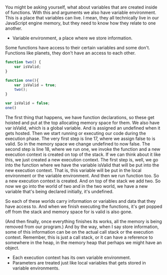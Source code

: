 You might be asking yourself, what about variables that are created inside of functions.
With this and arguments we also have variable environment. This is a place that variables can live. I mean, they all technically live in our JavaScript engine memory, but they need to know how they relate to one another.
- Variable environment, a place where we store information.

Some functions have access to their certain variables and some don't.
Functions like planets, they don't have an access to each other.

```js
function two() {
    var isValid;
}

function one(){
    var isValid = true;
    two();
}

var isValid = false;
one()
```

The first thing that happens, we have function declarations, so these get hoisted and put at the top allocating memory space for them.
We also have var isValid, which is a global variable. And is assigned an undefined when it gets hosted.
Then we start running or executing our code during the execution phase.
The very first step is line 17, where we assign false to is valid. So in the memory space we change undefined to now false.
The second step is line 18, where we run one, we invoke the function and a new execution context is created on top of the stack.
If we can think about it like this, we just created a new execution context.
The first step is, well, we go into the function where we have the variable isValid that will be put into the new execution context.
That is, this variable will be put in the local environment or the variable environment.
And then we run function too. So a new execution context is created. And on top of the stack we add two.
So now we go into the world of two and in the two world, we have a new variable that's being declared initially, it's undefined.

So each of these worlds carry information or variables and data that they have access to.
And when we finish executing the functions, it's get popped off from the stack and memory space for is valid is also gone.

(And then finally, once everything finishes its works, all the memory is being removed from our program.)
And by the way, when I say store information, some of this information can be on the actual call stack
or the execution context. Remember, this is just a call stack, or it can have a reference to somewhere in the heap, in the memory heap that perhaps we might have an object.


- Each execution context has its own variable environment.
- Parameters are treated just like local variables that gets stored in variable environments.